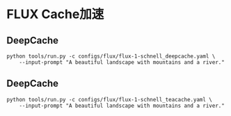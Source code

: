 # FLUX Cache加速

## DeepCache

```shell
python tools/run.py -c configs/flux/flux-1-schnell_deepcache.yaml \
    --input-prompt "A beautiful landscape with mountains and a river."
```

## DeepCache

```shell
python tools/run.py -c configs/flux/flux-1-schnell_teacache.yaml \
    --input-prompt "A beautiful landscape with mountains and a river."
```